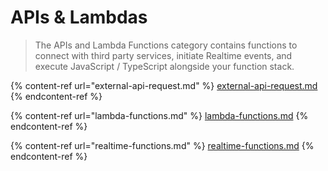 # APIs & Lambdas

> The APIs and Lambda Functions category contains functions to connect with third party services, initiate Realtime events, and execute JavaScript / TypeScript alongside your function stack.

{% content-ref url="external-api-request.md" %}
[external-api-request.md](external-api-request.md)
{% endcontent-ref %}

{% content-ref url="lambda-functions.md" %}
[lambda-functions.md](lambda-functions.md)
{% endcontent-ref %}

{% content-ref url="realtime-functions.md" %}
[realtime-functions.md](realtime-functions.md)
{% endcontent-ref %}
